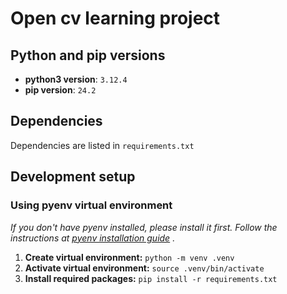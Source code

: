 # Open cv learning project

## Python and pip versions
- **python3 version**: `3.12.4`
- **pip version**: `24.2`

## Dependencies
Dependencies are listed in `requirements.txt`


## Development setup
### Using pyenv virtual environment
*If you don't have pyenv installed, please install it first. Follow the instructions at [pyenv installation guide](https://github.com/pyenv/pyenv#installation)
.*
1. **Create virtual environment:**
    `python -m venv .venv`
2. **Activate virtual environment:**
    `source .venv/bin/activate`
3. **Install required packages:**
    `pip install -r requirements.txt`
